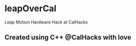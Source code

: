 leapOverCal
===========

Leap Motion Hardware Hack at CalHacks

## Created using C++ @CalHacks with love 